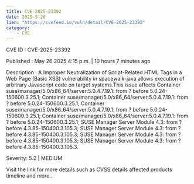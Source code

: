 ```yaml
---
title: CVE-2025-23392
date: 2025-5-26
lien: "https://cvefeed.io/vuln/detail/CVE-2025-23392"
category:
    - CVE
---
```


CVE ID : CVE-2025-23392

Published :  May 26
2025
4:15 p.m. | 10 hours
7 minutes ago

Description : A Improper Neutralization of Script-Related HTML Tags in a Web Page (Basic XSS) vulnerability in spacewalk-java allows execution of arbitrary Javascript code on target systems.This issue affects Container suse/manager/5.0/x86_64/server:5.0.4.7.19.1: from ? before 5.0.24-150600.3.25.1; Container suse/manager/5.0/x86_64/server:5.0.4.7.19.1: from ? before 5.0.24-150600.3.25.1; Container suse/manager/5.0/x86_64/server:5.0.4.7.19.1: from ? before 5.0.24-150600.3.25.1; Container suse/manager/5.0/x86_64/server:5.0.4.7.19.1: from ? before 5.0.24-150600.3.25.1; SUSE Manager Server Module 4.3: from ? before 4.3.85-150400.3.105.3; SUSE Manager Server Module 4.3: from ? before 4.3.85-150400.3.105.3; SUSE Manager Server Module 4.3: from ? before 4.3.85-150400.3.105.3; SUSE Manager Server Module 4.3: from ? before 4.3.85-150400.3.105.3.

Severity: 5.2 | MEDIUM

Visit the link for more details
such as CVSS details
affected products
timeline
and more...
